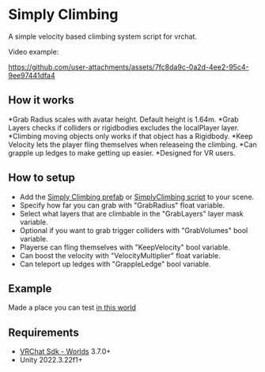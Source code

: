 # Simply Climbing
 A simple velocity based climbing system script for vrchat.
 
 Video example:

https://github.com/user-attachments/assets/7fc8da9c-0a2d-4ee2-95c4-9ee97441dfa4

 ## How it works
 
 *Grab Radius scales with avatar height. Default height is 1.64m.
 *Grab Layers checks if colliders or rigidbodies excludes the localPlayer layer.
 *Climbing moving objects only works if that object has a Rigidbody.
 *Keep Velocity lets the player fling themselves when releaseing the climbing.
 *Can grapple up ledges to make getting up easier.
 *Designed for VR users.

 ## How to setup

* Add the [Simply Climbing prefab](Simply%20Climbing.prefab) or [SimplyClimbing script](Scripts/SimplyClimbing.cs) to your scene.
* Specify how far you can grab with "GrabRadius" float variable.
* Select what layers that are climbable in the "GrabLayers" layer mask variable.
* Optional if you want to grab trigger colliders with "GrabVolumes" bool variable.
* Playerse can fling themselves with "KeepVelocity" bool variable.
* Can boost the velocity with "VelocityMultiplier" float variable.
* Can teleport up ledges with "GrappleLedge" bool variable.

## Example

Made a place you can test [in this world](https://vrchat.com/home/world/wrld_b9e38d09-bdf0-4a53-a90e-f94d21094b60)

## Requirements

* [VRChat Sdk - Worlds](https://vrchat.com/home/download) 3.7.0+
* Unity 2022.3.22f1+

